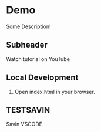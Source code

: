 # Demo

Some Description!

## Subheader

Watch tutorial on YouTube

## Local Development

1. Open index.html in your browser.

## TESTSAVIN

Savin VSCODE